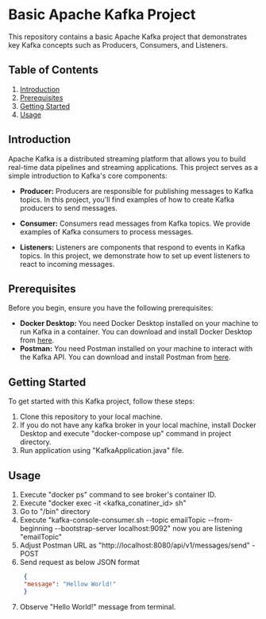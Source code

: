 # Basic Apache Kafka Project

This repository contains a basic Apache Kafka project that demonstrates key Kafka concepts such as Producers, Consumers, and Listeners.

## Table of Contents

1. [Introduction](#introduction)
2. [Prerequisites](#prerequisites)
3. [Getting Started](#getting-started)
4. [Usage](#usage)



## Introduction

Apache Kafka is a distributed streaming platform that allows you to build real-time data pipelines and streaming applications. This project serves as a simple introduction to Kafka's core components:

- **Producer:** Producers are responsible for publishing messages to Kafka topics. In this project, you'll find examples of how to create Kafka producers to send messages.

- **Consumer:** Consumers read messages from Kafka topics. We provide examples of Kafka consumers to process messages.

- **Listeners:** Listeners are components that respond to events in Kafka topics. In this project, we demonstrate how to set up event listeners to react to incoming messages.


## Prerequisites

Before you begin, ensure you have the following prerequisites:

- **Docker Desktop:** You need Docker Desktop installed on your machine to run Kafka in a container. You can download and install Docker Desktop from [here](https://www.docker.com/products/docker-desktop).
- **Postman:** You need Postman installed on your machine to interact with the Kafka API. You can download and install Postman from [here](https://www.postman.com/downloads/).


## Getting Started

To get started with this Kafka project, follow these steps:

1. Clone this repository to your local machine.
2. If you do not have any kafka broker in your local machine, install Docker Desktop and execute "docker-compose up" command in project directory.
3. Run application using "KafkaApplication.java" file.

## Usage

1. Execute "docker ps" command to see broker's container ID.
2. Execute "docker exec -it <kafka_conatiner_id> sh"
3. Go to "/bin" directory
4. Execute "kafka-console-consumer.sh --topic emailTopic --from-beginning --bootstrap-server localhost:9092" now you are listening "emailTopic"
5. Adjust Postman URL as "http://localhost:8080/api/v1/messages/send" - POST
6. Send request as below JSON format
   ```json  
    {
    "message": "Hellow World!"
    }
   ```
7. Observe "Hello World!" message from terminal.


